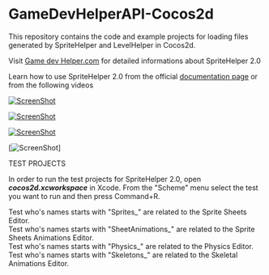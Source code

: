 GameDevHelperAPI-Cocos2d
========================

This repository contains the code and example projects for loading files generated by SpriteHelper and LevelHelper in Cocos2d.

Visit <a href="http://www.gamedevhelper.com">Game dev Helper.com</a> for detailed informations about SpriteHelper 2.0

Learn how to use SpriteHelper 2.0 from the official <a href="http://www.gamedevhelper.com">documentation page</a> or from the following videos

[![ScreenShot](https://raw.github.com/vladubogdan/GameDevHelperAPI-Cocos2d/master/readmeResources/SpriteHelperSpriteSheetsEditorVideo.png)](http://youtu.be/ubsFw7cndq0)

[![ScreenShot](https://raw.github.com/vladubogdan/GameDevHelperAPI-Cocos2d/master/readmeResources/SpriteHelperSpriteSheetAnimationVideo.png)](http://youtu.be/Qq3wVPsP-4A)

[![ScreenShot](https://raw.github.com/vladubogdan/GameDevHelperAPI-Cocos2d/master/readmeResources/SpriteHelperPhysicsEditorVideo.png)](http://www.youtube.com/watch?v=r9IwtkK55dU)

[![ScreenShot](https://raw.github.com/vladubogdan/GameDevHelperAPI-Cocos2d/master/readmeResources/SpriteHelperSkeletalAnimationVideo.png)]


TEST PROJECTS

In order to run the test projects for SpriteHelper 2.0, open <b><i>cocos2d.xcworkspace</i></b> in Xcode. From the "Scheme" menu select the test you want to run and then press Command+R.

Test who's names starts with "Sprites_" are related to the Sprite Sheets Editor.<br/>
Test who's names starts with "SheetAnimations_" are related to the Sprite Sheets Animations Editor.<br/>
Test who's names starts with "Physics_" are related to the Physics Editor.<br/>
Test who's names starts with "Skeletons_" are related to the Skeletal Animations Editor.<br/>
